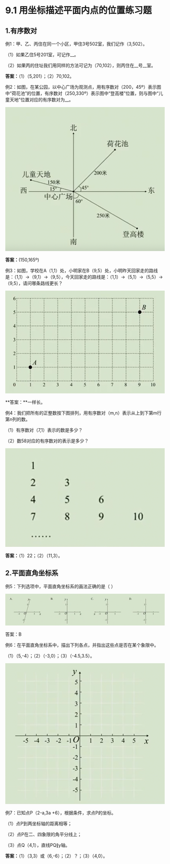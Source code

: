 # 9.1 用坐标描述平面内点的位置练习题

## 1.有序数对

例1：甲、乙、丙住在同一个小区，甲住3号502室，我们记作（3,502）。

（1）如果乙住5号201室，可记作__。

（2）如果丙的住址我们用同样的方法可记为（70,102），则丙住在\_\_号\_\_室。

**答案：**（1）（5,201）；（2）70,102。



例2：如图，在某公园，以中心广场为观测点，用有序数对（200，45º）表示图中“荷花池”的位置，有序数对（250,330º）表示图中“登高楼”位置，则与图中“儿童天地”位置对应的有序数对为__。

![image-20250301115319237](img/image1.png)

**答案：**(150,165º)



例3：如图，学校在A（1,1）处，小明家在B（9,5）处，小明昨天回家走的路线是：（1,1）→（9,1）→（9,5），今天回家走的路线是：（1,1）→（5,1）→（5,5）→（9,5），请问哪条路线更长？

![image-20250302184306314](img/image2.png)

**答案：**一样长。



例4：我们把所有的正整数按下图排列，用有序数对（m,n）表示从上到下第m行第n列的数。

（1）有序数对（7,1）表示的数是多少？

（2）数58对应的有序数对的表示是多少？

![image-20250302191609721](img/image3.png)

**答案：**（1）22；（2）（11,3）。

## 2.平面直角坐标系

例5：下列选项中，平面直角坐标系的画法正确的是（   ）

![image-20250302192123844](img/image4.png)

答案：B



例6：在平面直角坐标系中，描出下列各点，并指出这些点是否在某个象限中。

（1）（5,-4）；（2）（-3,0）；（3）（-4.5,3.5）。

![image-20250302192240239](img/image5.png)



例7：已知点P（2-a,3a +6），根据条件，求点P的坐标。

（1）点P到两坐标轴的距离相等；

（2）点P在二、四象限的角平分线上；

（3）点Q（4,1），直线PQ∥y轴。

**答案：**（1）（3,3）或（6,-6）；（2）？；（3）（4,0）。